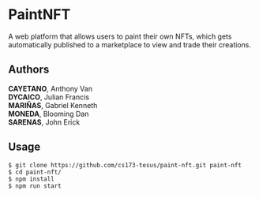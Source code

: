 # PaintNFT
A web platform that allows users to paint their own NFTs, which gets automatically published to a marketplace to view and trade their creations.

## Authors
**CAYETANO**, Anthony Van\
**DYCAICO**, Julian Francis\
**MARIÑAS**, Gabriel Kenneth\
**MONEDA**, Blooming Dan\
**SARENAS**, John Erick

## Usage
    $ git clone https://github.com/cs173-tesus/paint-nft.git paint-nft
    $ cd paint-nft/
    $ npm install
    $ npm run start
